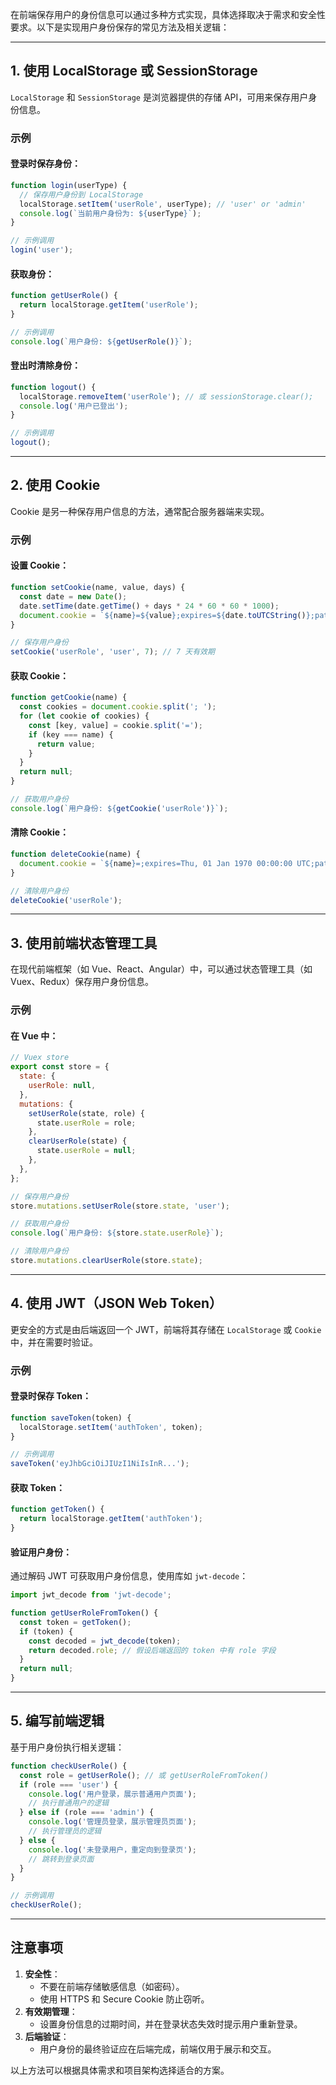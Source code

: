 在前端保存用户的身份信息可以通过多种方式实现，具体选择取决于需求和安全性要求。以下是实现用户身份保存的常见方法及相关逻辑： 

---
## 1. **使用 LocalStorage 或 SessionStorage**

`LocalStorage` 和 `SessionStorage` 是浏览器提供的存储 API，可用来保存用户身份信息。

### 示例

#### 登录时保存身份：

```javascript
function login(userType) {
  // 保存用户身份到 LocalStorage
  localStorage.setItem('userRole', userType); // 'user' or 'admin'
  console.log(`当前用户身份为: ${userType}`);
}

// 示例调用
login('user');
```

#### 获取身份：

```javascript
function getUserRole() {
  return localStorage.getItem('userRole');
}

// 示例调用
console.log(`用户身份: ${getUserRole()}`);
```

#### 登出时清除身份：

```javascript
function logout() {
  localStorage.removeItem('userRole'); // 或 sessionStorage.clear();
  console.log('用户已登出');
}

// 示例调用
logout();
```

---

## 2. **使用 Cookie**

Cookie 是另一种保存用户信息的方法，通常配合服务器端来实现。

### 示例

#### 设置 Cookie：

```javascript
function setCookie(name, value, days) {
  const date = new Date();
  date.setTime(date.getTime() + days * 24 * 60 * 60 * 1000);
  document.cookie = `${name}=${value};expires=${date.toUTCString()};path=/`;
}

// 保存用户身份
setCookie('userRole', 'user', 7); // 7 天有效期
```

#### 获取 Cookie：

```javascript
function getCookie(name) {
  const cookies = document.cookie.split('; ');
  for (let cookie of cookies) {
    const [key, value] = cookie.split('=');
    if (key === name) {
      return value;
    }
  }
  return null;
}

// 获取用户身份
console.log(`用户身份: ${getCookie('userRole')}`);
```

#### 清除 Cookie：

```javascript
function deleteCookie(name) {
  document.cookie = `${name}=;expires=Thu, 01 Jan 1970 00:00:00 UTC;path=/`;
}

// 清除用户身份
deleteCookie('userRole');
```

---

## 3. **使用前端状态管理工具**
在现代前端框架（如 Vue、React、Angular）中，可以通过状态管理工具（如 Vuex、Redux）保存用户身份信息。

### 示例

#### 在 Vue 中：

```javascript
// Vuex store
export const store = {
  state: {
    userRole: null,
  },
  mutations: {
    setUserRole(state, role) {
      state.userRole = role;
    },
    clearUserRole(state) {
      state.userRole = null;
    },
  },
};

// 保存用户身份
store.mutations.setUserRole(store.state, 'user');

// 获取用户身份
console.log(`用户身份: ${store.state.userRole}`);

// 清除用户身份
store.mutations.clearUserRole(store.state);
```

---

## 4. **使用 JWT（JSON Web Token）**

更安全的方式是由后端返回一个 JWT，前端将其存储在 `LocalStorage` 或 `Cookie` 中，并在需要时验证。

### 示例

#### 登录时保存 Token：

```javascript
function saveToken(token) {
  localStorage.setItem('authToken', token);
}

// 示例调用
saveToken('eyJhbGciOiJIUzI1NiIsInR...');
```

#### 获取 Token：

```javascript
function getToken() {
  return localStorage.getItem('authToken');
}
```

#### 验证用户身份：

通过解码 JWT 可获取用户身份信息，使用库如 `jwt-decode`：

```javascript
import jwt_decode from 'jwt-decode';

function getUserRoleFromToken() {
  const token = getToken();
  if (token) {
    const decoded = jwt_decode(token);
    return decoded.role; // 假设后端返回的 token 中有 role 字段
  }
  return null;
}
```

---

## 5. **编写前端逻辑**

基于用户身份执行相关逻辑：

```javascript
function checkUserRole() {
  const role = getUserRole(); // 或 getUserRoleFromToken()
  if (role === 'user') {
    console.log('用户登录，展示普通用户页面');
    // 执行普通用户的逻辑
  } else if (role === 'admin') {
    console.log('管理员登录，展示管理员页面');
    // 执行管理员的逻辑
  } else {
    console.log('未登录用户，重定向到登录页');
    // 跳转到登录页面
  }
}

// 示例调用
checkUserRole();
```

---

## 注意事项

1. **安全性**：
    - 不要在前端存储敏感信息（如密码）。
    - 使用 HTTPS 和 Secure Cookie 防止窃听。
2. **有效期管理**：
    - 设置身份信息的过期时间，并在登录状态失效时提示用户重新登录。
3. **后端验证**：
    - 用户身份的最终验证应在后端完成，前端仅用于展示和交互。

以上方法可以根据具体需求和项目架构选择适合的方案。